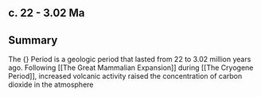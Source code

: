 ## c. 22 - 3.02 Ma

## Summary

The {} Period is a geologic period that lasted from 22 to 3.02 million years ago. Following [[The Great Mammalian Expansion]] during [[The Cryogene Period]], increased volcanic activity raised the concentration of carbon dioxide in the atmosphere
